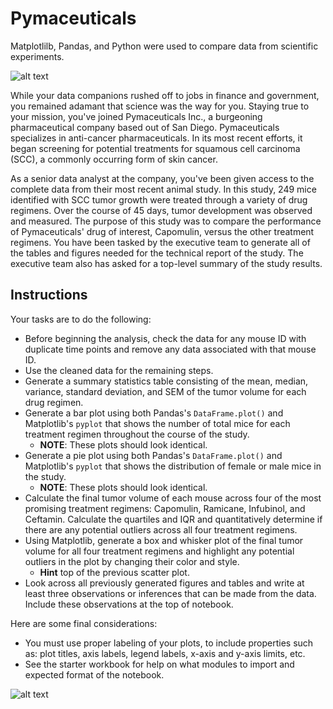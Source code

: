 # Pymaceuticals
Matplotlilb, Pandas, and Python were used to compare data from scientific experiments.

![alt text](https://external-content.duckduckgo.com/iu/?u=https%3A%2F%2Fpsmag.com%2F.image%2Ft_share%2FMTI3NTgyMTQzOTE5NjgxNTA2%2Fscientist-dna.jpg&f=1&nofb=1)

While your data companions rushed off to jobs in finance and government, you remained adamant that science was the way for you. Staying true to your mission, you've joined Pymaceuticals Inc., a burgeoning pharmaceutical company based out of San Diego. Pymaceuticals specializes in anti-cancer pharmaceuticals. In its most recent efforts, it began screening for potential treatments for squamous cell carcinoma (SCC), a commonly occurring form of skin cancer.

As a senior data analyst at the company, you've been given access to the complete data from their most recent animal study. In this study, 249 mice identified with SCC tumor growth were treated through a variety of drug regimens. Over the course of 45 days, tumor development was observed and measured. The purpose of this study was to compare the performance of Pymaceuticals' drug of interest, Capomulin, versus the other treatment regimens. You have been tasked by the executive team to generate all of the tables and figures needed for the technical report of the study. The executive team also has asked for a top-level summary of the study results.

## Instructions
Your tasks are to do the following:

- Before beginning the analysis, check the data for any mouse ID with duplicate time points and remove any data associated with that mouse ID.
- Use the cleaned data for the remaining steps.
- Generate a summary statistics table consisting of the mean, median, variance, standard deviation, and SEM of the tumor volume for each drug regimen.
- Generate a bar plot using both Pandas's `DataFrame.plot()` and Matplotlib's `pyplot` that shows  the number of total mice for each treatment regimen throughout the course of the study.
    - **NOTE**: These plots should look identical.
- Generate a pie plot using both Pandas's `DataFrame.plot()` and Matplotlib's `pyplot` that shows the distribution of female or male mice in the study.
    - **NOTE**: These plots should look identical.
- Calculate the final tumor volume of each mouse across four of the most promising treatment regimens: Capomulin, Ramicane, Infubinol, and Ceftamin. Calculate the quartiles and IQR and quantitatively determine if there are any potential outliers across all four treatment regimens.
- Using Matplotlib, generate a box and whisker plot of the final tumor volume for all four treatment regimens and highlight any potential outliers in the plot by changing their color and style.
    - **Hint** top of the previous scatter plot.
- Look across all previously generated figures and tables and write at least three observations or inferences that can be made from the data. Include these observations at the top of notebook.

Here are some final considerations:
- You must use proper labeling of your plots, to include properties such as: plot titles, axis labels, legend labels, x-axis and y-axis limits, etc.
- See the starter workbook for help on what modules to import and expected format of the notebook.

![alt text](https://external-content.duckduckgo.com/iu/?u=http%3A%2F%2Fmatplotlib.org%2Fmpl_examples%2Fapi%2Flogo2.hires.png&f=1&nofb=1)
